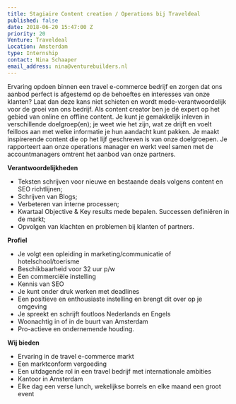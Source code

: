 ```yaml
---
title: Stagiaire Content creation / Operations bij Traveldeal
published: false
date: 2018-06-20 15:47:00 Z
priority: 20
Venture: Traveldeal
Location: Amsterdam
type: Internship
contact: Nina Schaaper
email_address: nina@venturebuilders.nl
---
```


Ervaring opdoen binnen een travel e-commerce bedrijf en zorgen dat ons aanbod perfect is afgestemd op de behoeftes en interesses van onze klanten? Laat dan deze kans niet schieten en wordt mede-verantwoordelijk voor de groei van ons bedrijf. Als content creator ben je dé expert op het gebied van online en offline content. Je kunt je gemakkelijk inleven in verschillende doelgroep(en); je weet wie het zijn, wat ze drijft en voelt feilloos aan met welke informatie je hun aandacht kunt pakken. Je maakt inspirerende content die op het lijf geschreven is van onze doelgroepen. Je rapporteert aan onze operations manager en werkt veel samen met de accountmanagers omtrent het aanbod van onze partners.

**Verantwoordelijkheden**
* Teksten schrijven voor nieuwe en bestaande deals volgens content en SEO richtlijnen;
* Schrijven van Blogs;
* Verbeteren van interne processen;
* Kwartaal Objective & Key results mede bepalen. Successen definiëren in de markt;
* Opvolgen van klachten en problemen bij klanten of partners.

**Profiel**
* Je volgt een opleiding in marketing/communicatie of hotelschool/toerisme
* Beschikbaarheid voor 32 uur p/w
* Een commerciële instelling
* Kennis van SEO
* Je kunt onder druk werken met deadlines
* Een positieve en enthousiaste instelling en brengt dit over op je omgeving
* Je spreekt en schrijft foutloos Nederlands en Engels
* Woonachtig in of in de buurt van Amsterdam
* Pro-actieve en ondernemende houding.

**Wij bieden**
* Ervaring in de travel e-commerce markt
* Een marktconform vergoeding
* Een uitdagende rol in een travel bedrijf met internationale ambities
* Kantoor in Amsterdam
* Elke dag een verse lunch, wekelijkse borrels en elke maand een groot event
